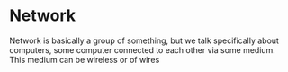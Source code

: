 # Network
Network is basically a group of something, but we talk specifically about computers, some computer connected to each other via some medium. This medium can be wireless or of wires
